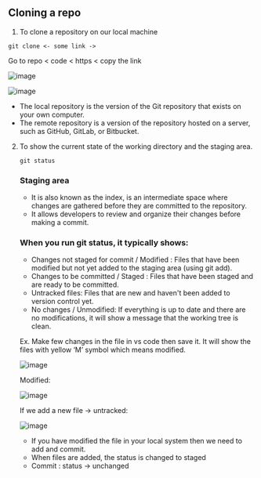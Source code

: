 ## Cloning a repo

1. To clone a repository on our local machine
  
  `git clone <- some link ->`

  Go to repo < code < https < copy the link

  ![image](https://github.com/user-attachments/assets/bacdfc85-67b9-4091-9a28-8344a74be172)

  ![image](https://github.com/user-attachments/assets/cec43cdd-4a59-4b78-8cc3-0f1d67e00ea0)

-   The local repository is the version of the Git repository that exists on your own computer.
-   The remote repository is a version of the repository hosted on a server, such as GitHub, GitLab, or Bitbucket.
  
2. To show the current state of the working directory and the staging area.
   
   `git status`
   
   ### Staging area
   
   - It is also known as the index, is an intermediate space where changes are gathered before they are committed to the repository. 
   - It allows developers to review and organize their changes before making a commit.
   
   ### When you run git status, it typically shows:
   
   - Changes not staged for commit / Modified : Files that have been modified but not yet added to the staging area (using git add).
   - Changes to be committed / Staged : Files that have been staged and are ready to be committed.
   - Untracked files: Files that are new and haven't been added to version control yet.
   - No changes / Unmodified: If everything is up to date and there are no modifications, it will show a message that the working tree is clean.

   Ex. Make few changes in the file in vs code then save it. It will show the files with yellow ‘M’ symbol which means modified.
   
   ![image](https://github.com/user-attachments/assets/30ab54a0-78b8-4573-b9ba-2e9720ceb992)

   Modified:
   
   ![image](https://github.com/user-attachments/assets/23670fb0-5969-45dd-a5d3-0016da720015)
   
   If we add a new file → untracked:

   ![image](https://github.com/user-attachments/assets/ddd2e2f2-fd5a-4801-a7a8-6a8f802dcd76)

   - If you have modified the file in your local system then we need to add and commit.
   - When files are added, the status is changed to staged
   - Commit : status  -> unchanged


